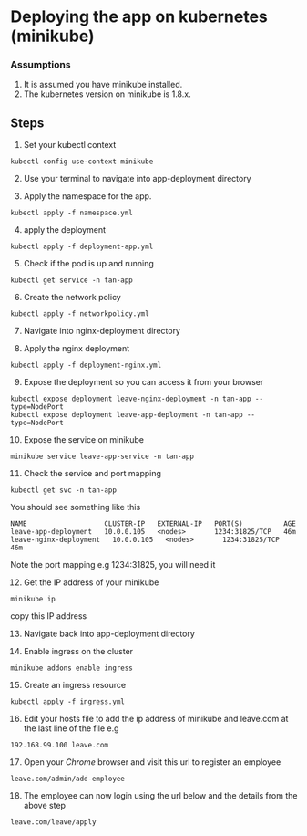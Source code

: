 # Deploying the app on kubernetes (minikube)
### Assumptions
1. It is assumed you have minikube installed.
2. The kubernetes version on minikube is 1.8.x.

## Steps

1. Set your kubectl context
```
kubectl config use-context minikube
```
2. Use your terminal to navigate into app-deployment directory

3. Apply the namespace for the app.

```
kubectl apply -f namespace.yml
```
4. apply the deployment 
```
kubectl apply -f deployment-app.yml
```
5. Check if the pod is up and running
```
kubectl get service -n tan-app
```
6. Create the network policy
```
kubectl apply -f networkpolicy.yml
```
7. Navigate into nginx-deployment directory

8. Apply the nginx deployment
```
kubectl apply -f deployment-nginx.yml
```

9. Expose the deployment so you can access it from your browser
```
kubectl expose deployment leave-nginx-deployment -n tan-app --type=NodePort
kubectl expose deployment leave-app-deployment -n tan-app --type=NodePort
```
10. Expose the service on minikube
```
minikube service leave-app-service -n tan-app
```
11. Check the service and port mapping
```
kubectl get svc -n tan-app
```
You should see something like this
```
NAME                   CLUSTER-IP   EXTERNAL-IP   PORT(S)          AGE
leave-app-deployment   10.0.0.105   <nodes>       1234:31825/TCP   46m
leave-nginx-deployment   10.0.0.105   <nodes>       1234:31825/TCP   46m
```
Note the port mapping e.g 1234:31825, you will need it

12. Get the IP address of your minikube
```
minikube ip
```
copy this IP address

13. Navigate back into app-deployment directory

14. Enable ingress on the cluster

```
minikube addons enable ingress
```
15. Create an ingress resource
```
kubectl apply -f ingress.yml
```
16. Edit your hosts file to add the ip address of minikube and leave.com at the last line of the file e.g
```
192.168.99.100 leave.com
```
17. Open your *Chrome* browser and visit this url to register an employee
```
leave.com/admin/add-employee
```
18. The employee can now login using the url below and the details from the above step
```
leave.com/leave/apply
```

